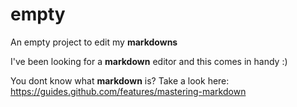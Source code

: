 # empty
An empty project to edit my **markdowns**

I've been looking for a **markdown** editor and this comes in handy :)

You dont know what **markdown** is? 
Take a look here: https://guides.github.com/features/mastering-markdown
